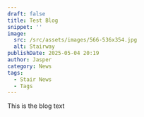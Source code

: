 ```yaml
---
draft: false
title: Test Blog
snippet: ''
image:
  src: /src/assets/images/566-536x354.jpg
  alt: Stairway
publishDate: 2025-05-04 20:19
author: Jasper
category: News
tags:
  - Stair News
  - Tags
---
```

This is the blog text
